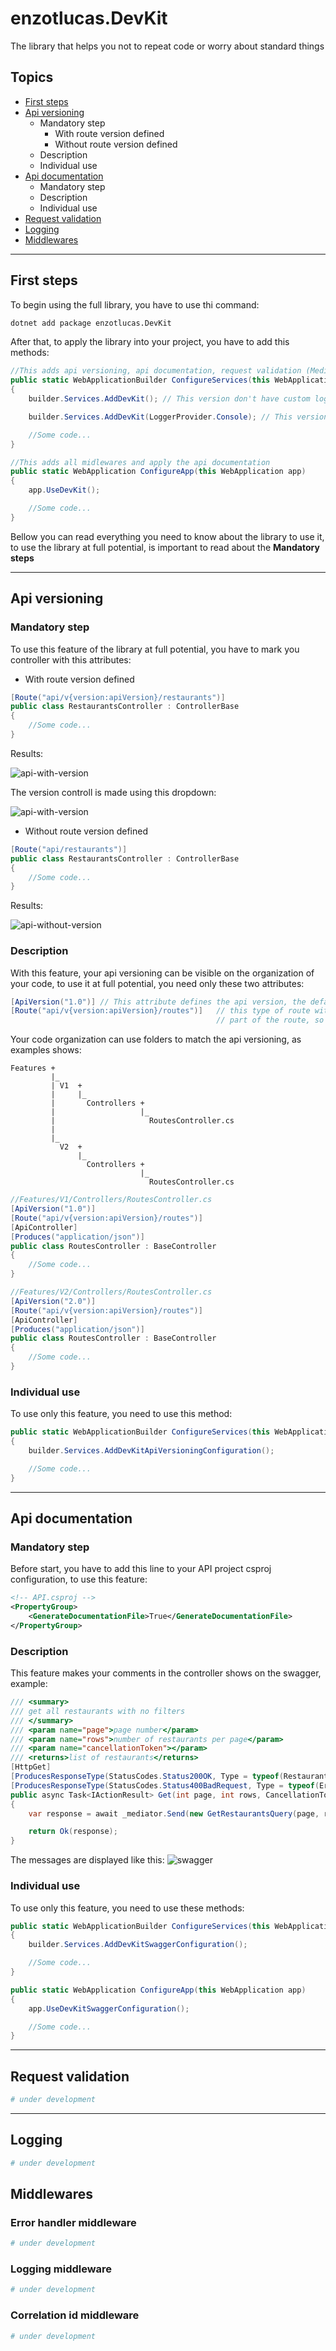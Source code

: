 # enzotlucas.DevKit

The library that helps you not to repeat code or worry about standard things

## Topics
- [First steps](#first-steps)
- [Api versioning](#api-versioning)
    - Mandatory step
        - With route version defined 
        - Without route version defined 
    - Description
    - Individual use
- [Api documentation](#api-documentation)
    - Mandatory step
    - Description
    - Individual use
- [Request validation](#request-validation)
- [Logging](#logging)
- [Middlewares](#middlewares)

----------------------------------------------------

## First steps

To begin using the full library, you have to use thi command:
```bash
dotnet add package enzotlucas.DevKit
```

After that, to apply the library into your project, you have to add this methods:
```csharp
//This adds api versioning, api documentation, request validation (MediatR) and custom logging (optional)
public static WebApplicationBuilder ConfigureServices(this WebApplicationBuilder builder)
{
    builder.Services.AddDevKit(); // This version don't have custom log managment

    builder.Services.AddDevKit(LoggerProvider.Console); // This version have custom log managment

    //Some code...
}

//This adds all midlewares and apply the api documentation
public static WebApplication ConfigureApp(this WebApplication app)
{
    app.UseDevKit();

    //Some code...
}
```
Bellow you can read everything you need to know about the library to use it, to use the library at full potential, is important to read about the **Mandatory steps**

--------------------------

## **Api versioning**

### **Mandatory step**
To use this feature of the library at full potential, you have to mark you controller with this attributes:

- With route version defined
```csharp
[Route("api/v{version:apiVersion}/restaurants")]
public class RestaurantsController : ControllerBase
{
    //Some code...
}
```
Results:

<img src="https://github.com/enzotlucas/enzotlucas-dotnet-devkit-lib/blob/main/imgs/api-with-version.png?raw=true" alt="api-with-version">    

The version controll is made using this dropdown:

<img src="https://github.com/enzotlucas/enzotlucas-dotnet-devkit-lib/blob/main/imgs/version-control.png?raw=true" alt="api-with-version">    

- Without route version defined

```csharp
[Route("api/restaurants")] 
public class RestaurantsController : ControllerBase
{
    //Some code...
}
```
Results:

<img src="https://github.com/enzotlucas/enzotlucas-dotnet-devkit-lib/blob/main/imgs/api-without-version.png?raw=true" alt="api-without-version">    

### **Description** 
With this feature, your api versioning can be visible on the organization of your code, to use it at full potential, you need only these two attributes:

```csharp
[ApiVersion("1.0")] // This attribute defines the api version, the default of the library is one
[Route("api/v{version:apiVersion}/routes")]   // this type of route with the "v{version:apiVersion}" parameter makes the version
                                              // part of the route, so you don't need to pass as a parameter

```

Your code organization can use folders to match the api versioning, as examples shows:
```
Features +
         |_ 
         | V1  +
         |     |_
         |       Controllers +
         |                   |_ 
         |                     RoutesController.cs
         |
         |_
           V2  +
               |_
                 Controllers +
                             |_ 
                               RoutesController.cs
```

```csharp
//Features/V1/Controllers/RoutesController.cs
[ApiVersion("1.0")] 
[Route("api/v{version:apiVersion}/routes")]   
[ApiController]
[Produces("application/json")]
public class RoutesController : BaseController
{
    //Some code...
}
```

```csharp
//Features/V2/Controllers/RoutesController.cs
[ApiVersion("2.0")] 
[Route("api/v{version:apiVersion}/routes")]   
[ApiController]
[Produces("application/json")]
public class RoutesController : BaseController
{
    //Some code...
}
```

### **Individual use**
To use only this feature, you need to use this method:
```csharp
public static WebApplicationBuilder ConfigureServices(this WebApplicationBuilder builder)
{
    builder.Services.AddDevKitApiVersioningConfiguration();

    //Some code...
}
```

--------------------------

## **Api documentation**

### **Mandatory step**
Before start, you have to add this line to your API project csproj configuration, to use this feature:
```xml
<!-- API.csproj -->
<PropertyGroup>
	<GenerateDocumentationFile>True</GenerateDocumentationFile>
</PropertyGroup>
```

### **Description**

This feature makes your comments in the controller shows on the swagger, example:
```csharp
/// <summary>
/// get all restaurants with no filters 
/// </summary>
/// <param name="page">page number</param>
/// <param name="rows">number of restaurants per page</param>
/// <param name="cancellationToken"></param>
/// <returns>list of restaurants</returns>
[HttpGet]
[ProducesResponseType(StatusCodes.Status200OK, Type = typeof(RestaurantViewModel[]))]
[ProducesResponseType(StatusCodes.Status400BadRequest, Type = typeof(ErrorResponseViewModel))]
public async Task<IActionResult> Get(int page, int rows, CancellationToken cancellationToken)
{
    var response = await _mediator.Send(new GetRestaurantsQuery(page, rows, Request.GetCorrelationId()), cancellationToken);

    return Ok(response);
}
```
The messages are displayed like this:
<img src="https://github.com/enzotlucas/enzotlucas-dotnet-devkit-lib/blob/main/imgs/swagger.png?raw=true" alt="swagger">    

### **Individual use**
To use only this feature, you need to use these methods:
```csharp
public static WebApplicationBuilder ConfigureServices(this WebApplicationBuilder builder)
{
    builder.Services.AddDevKitSwaggerConfiguration();

    //Some code...
}

public static WebApplication ConfigureApp(this WebApplication app)
{
    app.UseDevKitSwaggerConfiguration();

    //Some code...
}
```

--------------------------

## **Request validation**
```bash
# under development
```

--------------------------

## **Logging**
```bash
# under development
```

## **Middlewares**
### **Error handler middleware**
```bash
# under development
```

### **Logging middleware**
```bash
# under development
```

### **Correlation id middleware**
```bash
# under development
```
